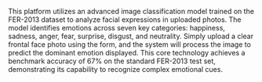 This platform utilizes an advanced image classification model trained on the FER-2013 dataset to analyze facial expressions in uploaded photos. The model identifies emotions across seven key categories: happiness, sadness, anger, fear, surprise, disgust, and neutrality. Simply upload a clear frontal face photo using the form, and the system will process the image to predict the dominant emotion displayed. This core technology achieves a benchmark accuracy of 67% on the standard FER-2013 test set, demonstrating its capability to recognize complex emotional cues.
